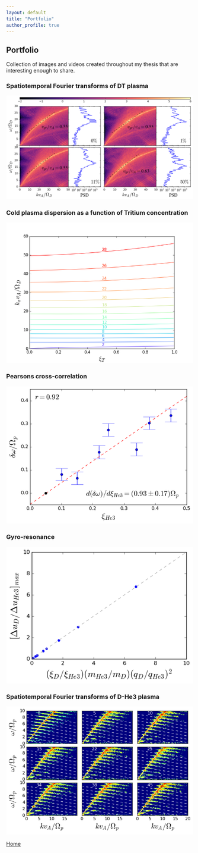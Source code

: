 ```yaml
---
layout: default
title: "Portfolio"
author_profile: true
---
```


## Portfolio

Collection of images and videos created throughout my thesis that are interesting enough to share.

### Spatiotemporal Fourier transforms of DT plasma
<p align="center">
  <img src='./assets/img/plots/FT_2d_and_power_v_gr.png'>
</p>

### Cold plasma dispersion as a function of Tritium concentration
<p align="center">
  <img src='./assets/img/plots/xi2_kperpVA.png'>
</p>

### Pearsons cross-correlation
<p align="center">
  <img src='./assets/img/plots/PearsonsCorrCoef.png'>
</p>

### Gyro-resonance
<p align="center">
  <img src='./assets/img/plots/du_peak_vs_theory.png'>
</p>

### Spatiotemporal Fourier transforms of D-He3 plasma
<p align="center">
  <img src='./assets/img/plots/FT_2d_doppler_all.png'>
</p>


[Home](./)
